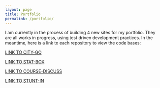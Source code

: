 ```yaml
---
layout: page
title: Portfolio
permalink: /portfolio/
---
```


I am currently in the process of building 4 new sites for my portfolio. They are all works in progress, using test driven development practices. In the meantime, here is a link to each repository to view the code bases:


 [LINK TO CITY-GO](https://github.com/bcan001/city-go)

 [LINK TO STAT-BOX](https://github.com/bcan001/stat-box)

 [LINK TO COURSE-DISCUSS](https://github.com/bcan001/course-discuss)

 [LINK TO STUNT-IN](https://github.com/bcan001/stunt-in)


